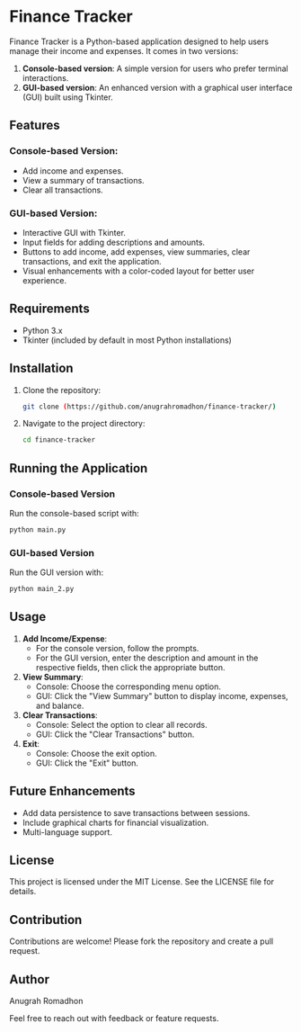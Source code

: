 # Finance Tracker

Finance Tracker is a Python-based application designed to help users manage their income and expenses. It comes in two versions:
1. **Console-based version**: A simple version for users who prefer terminal interactions.
2. **GUI-based version**: An enhanced version with a graphical user interface (GUI) built using Tkinter.

## Features
### Console-based Version:
- Add income and expenses.
- View a summary of transactions.
- Clear all transactions.

### GUI-based Version:
- Interactive GUI with Tkinter.
- Input fields for adding descriptions and amounts.
- Buttons to add income, add expenses, view summaries, clear transactions, and exit the application.
- Visual enhancements with a color-coded layout for better user experience.

## Requirements
- Python 3.x
- Tkinter (included by default in most Python installations)

## Installation
1. Clone the repository:
   ```bash
   git clone (https://github.com/anugrahromadhon/finance-tracker/)
   ```
2. Navigate to the project directory:
   ```bash
   cd finance-tracker
   ```

## Running the Application
### Console-based Version
Run the console-based script with:
```bash
python main.py
```

### GUI-based Version
Run the GUI version with:
```bash
python main_2.py
```

## Usage
1. **Add Income/Expense**:
   - For the console version, follow the prompts.
   - For the GUI version, enter the description and amount in the respective fields, then click the appropriate button.
2. **View Summary**:
   - Console: Choose the corresponding menu option.
   - GUI: Click the "View Summary" button to display income, expenses, and balance.
3. **Clear Transactions**:
   - Console: Select the option to clear all records.
   - GUI: Click the "Clear Transactions" button.
4. **Exit**:
   - Console: Choose the exit option.
   - GUI: Click the "Exit" button.

## Future Enhancements
- Add data persistence to save transactions between sessions.
- Include graphical charts for financial visualization.
- Multi-language support.

## License
This project is licensed under the MIT License. See the LICENSE file for details.

## Contribution
Contributions are welcome! Please fork the repository and create a pull request.

## Author
Anugrah Romadhon

Feel free to reach out with feedback or feature requests.

